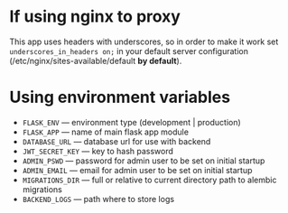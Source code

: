 # If using nginx to proxy
This app uses headers with underscores, so in order to make it work set `underscores_in_headers on;` in your default server configuration (/etc/nginx/sites-available/default **by default**).

# Using environment variables
 - `FLASK_ENV` — environment type (development | production)
 - `FLASK_APP` — name of main flask app module
 - `DATABASE_URL` — database url for use with backend
 - `JWT_SECRET_KEY` — key to hash password
 - `ADMIN_PSWD` — password for admin user to be set on initial startup
 - `ADMIN_EMAIL` — email for admin user to be set on initial startup
 - `MIGRATIONS_DIR` — full or relative to current directory path to alembic migrations
 - `BACKEND_LOGS` — path where to store logs